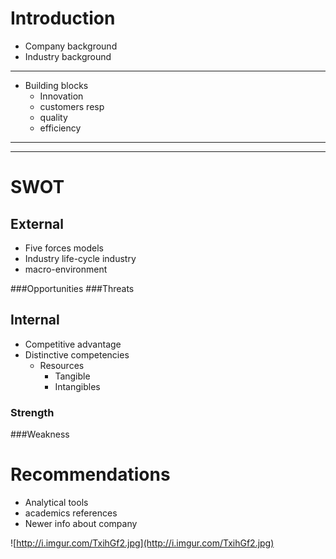 # Introduction
* Company background 
* Industry background

---------

* Building blocks
	* Innovation
	* customers resp
	* quality
	* efficiency

---------


----------


# SWOT

## External

* Five forces models
* Industry life-cycle industry
* macro-environment

###Opportunities
###Threats


## Internal

* Competitive advantage
* Distinctive competencies
	* Resources
		* Tangible
		* Intangibles


### Strength
###Weakness



# Recommendations
* Analytical tools
* academics references
* Newer info about company




![http://i.imgur.com/TxihGf2.jpg](http://i.imgur.com/TxihGf2.jpg)